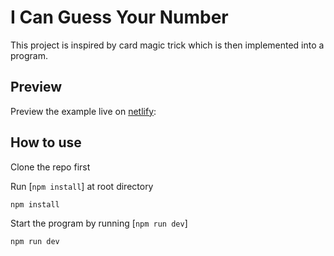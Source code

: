 # I Can Guess Your Number

This project is inspired by card magic trick which is then implemented into a program.

## Preview

Preview the example live on [netlify](https://icanguessyournumber.netlify.app/):

## How to use

Clone the repo first

Run [`npm install`] at root directory

```bash
npm install
```

Start the program by running [`npm run dev`]

```bash
npm run dev
```
